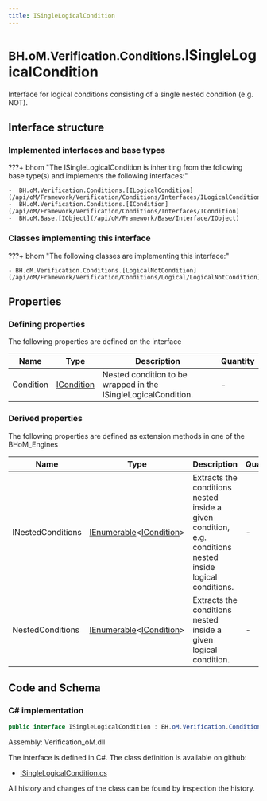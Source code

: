 ```yaml
---
title: ISingleLogicalCondition
---
```


# <small>BH.oM.Verification.Conditions.</small>**ISingleLogicalCondition**

Interface for logical conditions consisting of a single nested condition (e.g. NOT).

## Interface structure

### Implemented interfaces and base types

???+ bhom "The ISingleLogicalCondition is inheriting from the following base type(s) and implements the following interfaces:"

    -  BH.oM.Verification.Conditions.[ILogicalCondition](/api/oM/Framework/Verification/Conditions/Interfaces/ILogicalCondition)
    -  BH.oM.Verification.Conditions.[ICondition](/api/oM/Framework/Verification/Conditions/Interfaces/ICondition)
    -  BH.oM.Base.[IObject](/api/oM/Framework/Base/Interface/IObject)


### Classes implementing this interface

???+ bhom "The following classes are implementing this interface:"

    - BH.oM.Verification.Conditions.[LogicalNotCondition](/api/oM/Framework/Verification/Conditions/Logical/LogicalNotCondition)


## Properties



### Defining properties

The following properties are defined on the interface

| Name             | Type             | Description      | Quantity         |
|------------------|------------------|------------------|------------------|
| Condition | [ICondition](/api/oM/Framework/Verification/Conditions/Interfaces/ICondition) | Nested condition to be wrapped in the ISingleLogicalCondition. | - |


### Derived properties

The following properties are defined as extension methods in one of the BHoM_Engines

| Name             | Type             | Description      | Quantity         | Engine           |
|------------------|------------------|------------------|------------------|------------------|
| INestedConditions | [IEnumerable](https://learn.microsoft.com/en-us/dotnet/api/System.Collections.Generic.IEnumerable-1?view=netstandard-2.0)&lt;[ICondition](/api/oM/Framework/Verification/Conditions/Interfaces/ICondition)&gt; | Extracts the conditions nested inside a given condition, e.g. conditions nested inside logical conditions. | - | Verification_Engine |
| NestedConditions | [IEnumerable](https://learn.microsoft.com/en-us/dotnet/api/System.Collections.Generic.IEnumerable-1?view=netstandard-2.0)&lt;[ICondition](/api/oM/Framework/Verification/Conditions/Interfaces/ICondition)&gt; | Extracts the conditions nested inside a given logical condition. | - | Verification_Engine |


## Code and Schema

### C# implementation

``` C# title="C#"
public interface ISingleLogicalCondition : BH.oM.Verification.Conditions.ILogicalCondition, BH.oM.Verification.Conditions.ICondition, BH.oM.Base.IObject
```

Assembly: Verification_oM.dll

The interface is defined in C#. The class definition is available on github:

- [ISingleLogicalCondition.cs](https://github.com/BHoM/BHoM/blob/develop/Verification_oM/Conditions\Interfaces\ISingleLogicalCondition.cs)

All history and changes of the class can be found by inspection the history.
